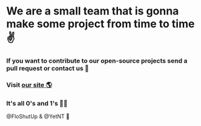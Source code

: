 # We are a small team that is gonna make some project from time to time ✌
### If you want to contribute to our open-source projects send a pull request or contact us  🙏
### Visit [our site 🌎](fyleto.pages.dev)
### It's all 0's and 1's 👩‍💻
@FloShutUp & @YetNT 💖
